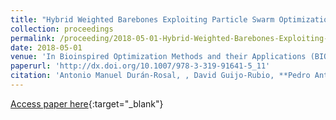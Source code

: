 ```yaml
---
title: "Hybrid Weighted Barebones Exploiting Particle Swarm Optimization Algorithm for Time Series Representation"
collection: proceedings
permalink: /proceeding/2018-05-01-Hybrid-Weighted-Barebones-Exploiting-Particle-Swarm-Optimization-Algorithm-for-Time-Series-Representation
date: 2018-05-01
venue: 'In Bioinspired Optimization Methods and their Applications (BIOMA2018)'
paperurl: 'http://dx.doi.org/10.1007/978-3-319-91641-5_11'
citation: 'Antonio Manuel Durán-Rosal, , David Guijo-Rubio, **Pedro Antonio Gutiérrez, **, César Hervás-Martínez, &quot;Hybrid Weighted Barebones Exploiting Particle Swarm Optimization Algorithm for Time Series Representation.&quot; In Bioinspired Optimization Methods and their Applications (BIOMA2018), Lecture Notes in Computer Science (LNCS), Vol. 10835, 2018, Paris (France), pp.126--137.'
---
```

[Access paper here](http://dx.doi.org/10.1007/978-3-319-91641-5_11){:target="_blank"}
